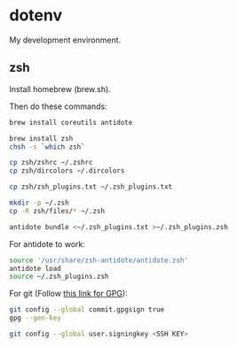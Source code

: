 # dotenv

My development environment.

## zsh

Install homebrew (brew.sh).

Then do these commands:

```bash
brew install coreutils antidote

brew install zsh
chsh -s `which zsh`

cp zsh/zshrc ~/.zshrc
cp zsh/dircolors ~/.dircolors

cp zsh/zsh_plugins.txt ~/.zsh_plugins.txt

mkdir -p ~/.zsh
cp -R zsh/files/* ~/.zsh

antidote bundle <~/.zsh_plugins.txt >~/.zsh_plugins.zsh
```

For antidote to work:

```bash
source '/usr/share/zsh-antidote/antidote.zsh'
antidote load
source ~/.zsh_plugins.zsh
```

For git (Follow [this link for GPG](https://docs.github.com/en/authentication/managing-commit-signature-verification/generating-a-new-gpg-key)):

```bash
git config --global commit.gpgsign true
gpg --gen-key

git config --global user.signingkey <SSH KEY>
```